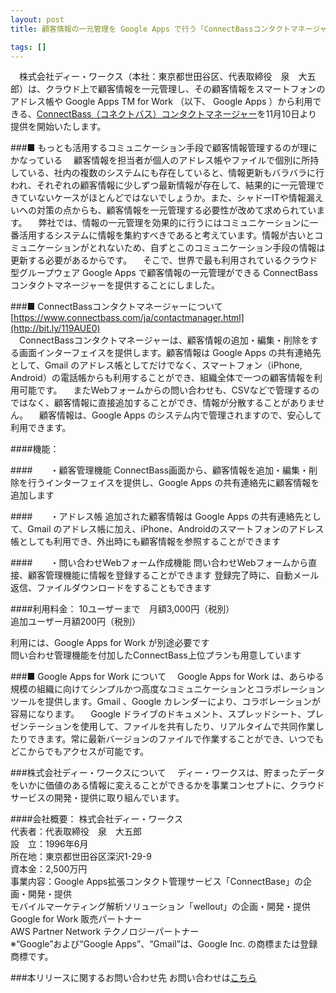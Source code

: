 ```yaml
---
layout: post
title: 顧客情報の一元管理を Google Apps で行う「ConnectBassコンタクトマネージャー」をディー・ワークスが提供開始

tags: []
---
```


　株式会社ディー・ワークス（本社：東京都世田谷区、代表取締役　泉　大五郎）は、クラウド上で顧客情報を一元管理し、その顧客情報をスマートフォンのアドレス帳や Google Apps TM for Work （以下、 Google Apps ）から利用できる、[ConnectBass（コネクトバス）コンタクトマネージャー](http://bit.ly/119AUE0)を11月10日より提供を開始いたします。


###■ もっとも活用するコミュニケーション手段で顧客情報管理するのが理にかなっている
　顧客情報を担当者が個人のアドレス帳やファイルで個別に所持している、社内の複数のシステムにも存在していると、情報更新もバラバラに行われ、それぞれの顧客情報に少しずつ最新情報が存在して、結果的に一元管理できていないケースがほとんどではないでしょうか。また、シャドーITや情報漏えいへの対策の点からも、顧客情報を一元管理する必要性が改めて求められています。
　弊社では、情報の一元管理を効果的に行うにはコミュニケーションに一番活用するシステムに情報を集約すべきであると考えています。情報が古いとコミュニケーションがとれないため、自ずとこのコミュニケーション手段の情報は更新する必要があるからです。
　そこで、世界で最も利用されているクラウド型グループウェア Google Apps で顧客情報の一元管理ができる ConnectBassコンタクトマネージャーを提供することにしました。

 
###■ ConnectBassコンタクトマネージャーについて
[https://www.connectbass.com/ja/contactmanager.html](http://bit.ly/119AUE0)  
　ConnectBassコンタクトマネージャーは、顧客情報の追加・編集・削除をする画面インターフェイスを提供します。顧客情報は Google Apps の共有連絡先として、Gmail のアドレス帳としてだけでなく、スマートフォン（iPhone, Android）の電話帳からも利用することができ、組織全体で一つの顧客情報を利用可能です。
　またWebフォームからの問い合わせも、CSVなどで管理するのではなく、顧客情報に直接追加することができ、情報が分散することがありません。
　顧客情報は、Google Apps のシステム内で管理されますので、安心して利用できます。

####機能：

####　　・顧客管理機能
ConnectBass画面から、顧客情報を追加・編集・削除を行うインターフェイスを提供し、Google Apps の共有連絡先に顧客情報を追加します

####　　・アドレス帳
追加された顧客情報は Google Apps の共有連絡先として、Gmail のアドレス帳に加え、iPhone、Androidのスマートフォンのアドレス帳としても利用でき、外出時にも顧客情報を参照することができます

####　　・問い合わせWebフォーム作成機能
問い合わせWebフォームから直接、顧客管理機能に情報を登録することができます
登録完了時に、自動メール返信、ファイルダウンロードをすることもできます

####利用料金：
10ユーザーまで　月額3,000円（税別）  
追加ユーザー月額200円（税別）

利用には、Google Apps for Work が別途必要です  
問い合わせ管理機能を付加したConnectBass上位プランも用意しています

###■  Google Apps for Work について
　Google Apps for Work は、あらゆる規模の組織に向けてシンプルかつ高度なコミュニケーションとコラボレーション ツールを提供します。Gmail 、Google カレンダーにより、コラボレーションが容易になります。
　Google ドライブのドキュメント、スプレッドシート、プレゼンテーションを使用して、ファイルを共有したり、リアルタイムで共同作業したりできます。常に最新バージョンのファイルで作業することができ、いつでもどこからでもアクセスが可能です。

###株式会社ディー・ワークスについて
　ディー・ワークスは、貯まったデータをいかに価値のある情報に変えることができるかを事業コンセプトに、クラウドサービスの開発・提供に取り組んでいます。

####会社概要：
株式会社ディー・ワークス  
代表者：代表取締役　泉　大五郎  
設　立：1996年6月  
所在地：東京都世田谷区深沢1-29-9  
資本金：2,500万円  
事業内容：Google Apps拡張コンタクト管理サービス「ConnectBase」の企画・開発・提供  
モバイルマーケティング解析ソリューション「wellout」の企画・開発・提供  
Google for Work 販売パートナー  
AWS Partner Network テクノロジーパートナー  
※“Google”および“Google Apps”、“Gmail”は、Google Inc. の商標または登録商標です。

###本リリースに関するお問い合わせ先
お問い合わせは[こちら](https://www.connectbass.com/ja/contact.html?utm_source=release&utm_medium=referral&utm_campaign=dwwww)
